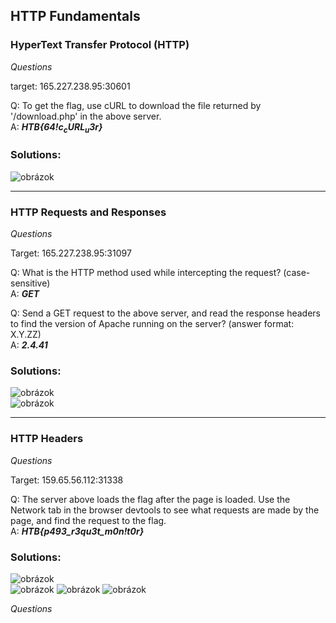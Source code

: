 ## HTTP Fundamentals

### HyperText Transfer Protocol (HTTP)


*Questions*
  
target:   165.227.238.95:30601  
  
Q: To get the flag, use cURL to download the file returned by '/download.php' in the above server.  
A: ***HTB{64$!c_cURL_u$3r}***
  
### Solutions:
  
![obrázok](https://user-images.githubusercontent.com/86005993/160243428-e83c4260-13ec-4a81-a601-7489fa8a4ebb.png)
  
-----------------------------------------------------------------------------------------------------------------------------------------------------
  
### HTTP Requests and Responses
  
*Questions*
  
Target: 165.227.238.95:31097
  
Q: What is the HTTP method used while intercepting the request? (case-sensitive)  
A: ***GET***  
  
Q: Send a GET request to the above server, and read the response headers to find the version of Apache running on the server? (answer format: X.Y.ZZ)  
A: ***2.4.41***
  
### Solutions:  
  
![obrázok](https://user-images.githubusercontent.com/86005993/160245596-3c0be782-54b6-4027-a327-b1a120f098ce.png)  
![obrázok](https://user-images.githubusercontent.com/86005993/160245635-6276e79a-e0f0-4cd6-8713-d74d9e489bc1.png)  
  
-----------------------------------------------------------------------------------------------------------------------------------------------------
  
### HTTP Headers  
  
*Questions*
  
 Target: 159.65.56.112:31338
  

Q: The server above loads the flag after the page is loaded. Use the Network tab in the browser devtools to see what requests are made by the page, and find the request to the flag.  
A: ***HTB{p493_r3qu3$t$_m0n!t0r}***  
    
### Solutions:  
    
![obrázok](https://user-images.githubusercontent.com/86005993/160246637-b58b82e9-425d-4e6a-b510-2a2b2b3e88d7.png)  
![obrázok](https://user-images.githubusercontent.com/86005993/160246656-e0f2a7f8-5906-45c3-89bd-6ee1cff71c9c.png)
![obrázok](https://user-images.githubusercontent.com/86005993/160246696-95131d5c-ce7e-44bc-b2cc-3720acf7917e.png) 
![obrázok](https://user-images.githubusercontent.com/86005993/160246763-40e44446-dfa1-49af-956b-47ce4186b2e5.png)
  
*Questions*




